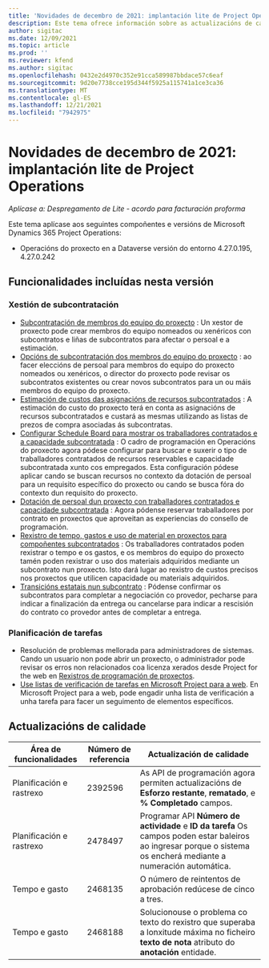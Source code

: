 ```yaml
---
title: 'Novidades de decembro de 2021: implantación lite de Project Operations'
description: Este tema ofrece información sobre as actualizacións de calidade dispoñibles na versión de decembro de 2021 da implantación de Project Operations lite.
author: sigitac
ms.date: 12/09/2021
ms.topic: article
ms.prod: ''
ms.reviewer: kfend
ms.author: sigitac
ms.openlocfilehash: 0432e2d4970c352e91cca589987bbdace57c6eaf
ms.sourcegitcommit: 9d20e7738cce195d344f5925a115741a1ce3ca36
ms.translationtype: MT
ms.contentlocale: gl-ES
ms.lasthandoff: 12/21/2021
ms.locfileid: "7942975"
---
```

# <a name="whats-new-december-2021---project-operations-lite-deployment"></a>Novidades de decembro de 2021: implantación lite de Project Operations

_Aplícase a: Despregamento de Lite - acordo para facturación proforma_

Este tema aplícase aos seguintes compoñentes e versións de Microsoft Dynamics 365 Project Operations:

- Operacións do proxecto en a Dataverse versión do entorno 4.27.0.195, 4.27.0.242


## <a name="features-included-in-this-release"></a>Funcionalidades incluídas nesta versión

### <a name="subcontract-management"></a>Xestión de subcontratación 

- [Subcontratación de membros do equipo do proxecto](../subcontracting/subcontracting-project-team-members.md) : Un xestor de proxecto pode crear membros do equipo nomeados ou xenéricos con subcontratos e liñas de subcontratos para afectar o persoal e a estimación.
- [Opcións de subcontratación dos membros do equipo do proxecto](../subcontracting/subcon-options.md) : ao facer eleccións de persoal para membros do equipo do proxecto nomeados ou xenéricos, o director do proxecto pode revisar os subcontratos existentes ou crear novos subcontratos para un ou máis membros do equipo do proxecto. 
- [Estimación de custos das asignacións de recursos subcontratados](../subcontracting/costing-subcon-ra.md) : A estimación do custo do proxecto terá en conta as asignacións de recursos subcontratados e custará as mesmas utilizando as listas de prezos de compra asociadas ás subcontratas. 
- [Configurar Schedule Board para mostrar os traballadores contratados e a capacidade subcontratada](../subcontracting/configure-sb-subcon.md) : O cadro de programación en Operacións do proxecto agora pódese configurar para buscar e suxerir o tipo de traballadores contratados de recursos reservables e capacidade subcontratada xunto cos empregados. Esta configuración pódese aplicar cando se buscan recursos no contexto da dotación de persoal para un requisito específico do proxecto ou cando se busca fóra do contexto dun requisito do proxecto.
- [Dotación de persoal dun proxecto con traballadores contratados e capacidade subcontratada](../subcontracting/staffing-cw.md) : Agora pódense reservar traballadores por contrato en proxectos que aproveitan as experiencias do consello de programación.
- [Rexistro de tempo, gastos e uso de material en proxectos para compoñentes subcontratados](../subcontracting/recording-subcon-actuals.md) : Os traballadores contratados poden rexistrar o tempo e os gastos, e os membros do equipo do proxecto tamén poden rexistrar o uso dos materiais adquiridos mediante un subcontrato nun proxecto. Isto dará lugar ao rexistro de custos precisos nos proxectos que utilicen capacidade ou materiais adquiridos.
- [Transicións estatais nun subcontrato](../subcontracting/subcon-states.md) : Pódense confirmar os subcontratos para completar a negociación co provedor, pecharse para indicar a finalización da entrega ou cancelarse para indicar a rescisión do contrato co provedor antes de completar a entrega.

### <a name="task-planning"></a>Planificación de tarefas
- Resolución de problemas mellorada para administradores de sistemas. Cando un usuario non pode abrir un proxecto, o administrador pode revisar os erros non relacionados coa licenza xerados desde Project for the web en [Rexistros de programación de proxectos](../../project-management/schedule-api-logs.md).
- [Use listas de verificación de tarefas en Microsoft Project para a web](https://support.microsoft.com/en-us/office/use-task-checklists-in-microsoft-project-for-the-web-c69bcf73-5c75-4ad3-9893-6d6f92360e9c). En Microsoft Project para a web, pode engadir unha lista de verificación a unha tarefa para facer un seguimento de elementos específicos.

## <a name="quality-updates"></a>Actualizacións de calidade

| **Área de funcionalidades** | **Número de referencia** | **Actualización de calidade** |
| --- | --- | --- |
| Planificación e rastrexo | 2392596 | As API de programación agora permiten actualizacións de **Esforzo restante**, **rematado**, e **% Completado** campos. |
| Planificación e rastrexo | 2478497 | Programar API **Número de actividade** e **ID da tarefa** Os campos poden estar baleiros ao ingresar porque o sistema os encherá mediante a numeración automática.|
| Tempo e gasto | 2468135 | O número de reintentos de aprobación redúcese de cinco a tres. |
| Tempo e gasto | 2468188 | Solucionouse o problema co texto do rexistro que superaba a lonxitude máxima no ficheiro **texto de nota** atributo do **anotación** entidade. |
